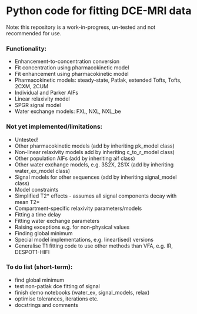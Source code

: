 # Python code for fitting DCE-MRI data
Note: this repository is a work-in-progress, un-tested and not recommended for use.

### Functionality:
- Enhancement-to-concentration conversion
- Fit concentration using pharmacokinetic model
- Fit enhancement using pharmacokinetic model
- Pharmacokinetic models: steady-state, Patlak, extended Tofts, Tofts, 2CXM, 2CUM
- Individual and Parker AIFs
- Linear relaxivity model
- SPGR signal model
- Water exchange models: FXL, NXL, NXL_be

### Not yet implemented/limitations:
- Untested!
- Other pharmacokinetic models (add by inheriting pk_model class)
- Non-linear relaxivity models add by inheriting c_to_r_model class)
- Other population AIFs (add by inheriting aif class)
- Other water exchange models, e.g. 3S2X, 2S1X (add by inheriting water_ex_model class)
- Signal models for other sequences (add by inheriting signal_model class)
- Model constraints
- Simplified T2* effects - assumes all signal components decay with mean T2*
- Compartment-specific relaxivity parameters/models
- Fitting a time delay
- Fitting water exchange parameters
- Raising exceptions e.g. for non-physical values
- Finding global minimum
- Special model implementations, e.g. linear(ised) versions
- Generalise T1 fitting code to use other methods than VFA, e.g. IR, DESPOT1-HIFI

### To do list (short-term):
- find global minimum
- test non-patlak dce fitting of signal
- finish demo notebooks (water_ex, signal_models, relax)
- optimise tolerances, iterations etc.
- docstrings and comments

